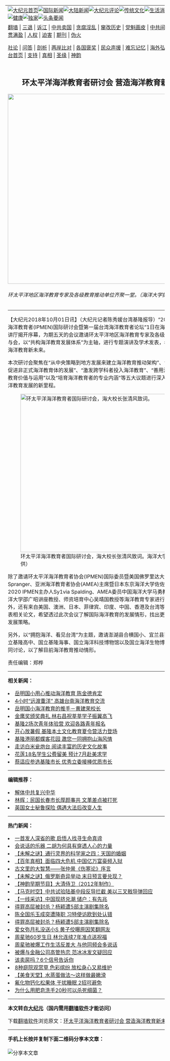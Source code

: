 <a name="1" id="1" target="_blank"></a><span id="1"></span>
<table align=center border="0"><tr><td colspan="2" VALIGN=TOP><a href="https://github.com/mixtwp303/djy/blob/master/gb/nf1351518.md#1"><img src="https://raw.githubusercontent.com/mixtwp303/www/master/t/djy/1.jpg" title="大纪元首页" alt="大纪元首页"></a><a href="https://github.com/mixtwp303/djy/blob/master/gb/n24hr.md#1"><img src="https://raw.githubusercontent.com/mixtwp303/www/master/t/djy/3.jpg" title="国际新闻" alt="国际新闻"></a><a href="https://github.com/mixtwp303/djy/blob/master/gb/nsc413.md#1"><img src="https://raw.githubusercontent.com/mixtwp303/www/master/t/djy/4.jpg" title="大陆新闻" alt="大陆新闻"></a><a href="https://github.com/mixtwp303/djy/blob/master/gb/news392.md#1"><img src="https://raw.githubusercontent.com/mixtwp303/www/master/t/djy/5.jpg" title="大纪元评论" alt="大纪元评论"></a><a href="https://github.com/mixtwp303/djy/blob/master/gb/news2007.md#1"><img src="https://raw.githubusercontent.com/mixtwp303/www/master/t/djy/6.jpg" title="传统文化" alt="传统文化"></a><a href="https://github.com/mixtwp303/djy/blob/master/gb/news2008.md#1"><img src="https://raw.githubusercontent.com/mixtwp303/www/master/t/djy/7.jpg" title="生活消费" alt="生活消费"></a><a href="https://github.com/mixtwp303/djy/blob/master/gb/ncyule.md#1"><img src="https://raw.githubusercontent.com/mixtwp303/www/master/t/djy/8.jpg" title="娱乐休闲" alt="娱乐休闲"></a><a href="https://github.com/mixtwp303/djy/blob/master/gb/nsc1002.md#1"><img src="https://raw.githubusercontent.com/mixtwp303/www/master/t/djy/9.jpg" title="健康" alt="健康"></a><a href="https://github.com/mixtwp303/djy/blob/master/gb/nf6092.md#1"><img src="https://raw.githubusercontent.com/mixtwp303/www/master/t/djy/10a.jpg" title="独家" alt="独家"></a><a href="https://github.com/mixtwp303/djy/blob/master/gb/nf4514.md#1"><img src="https://raw.githubusercontent.com/mixtwp303/www/master/t/djy/12a.jpg" title="头条要闻" alt="头条要闻"></a></td></tr>
<tr><td colspan="2" VALIGN=TOP><a target="_blank" href="https://github.com/mixtwp303/www/blob/master/README.md?zsrh#1">翻墙</a> | <a target="_blank" href="https://github.com/mixtwp303/djy/blob/master/gb/nf5657.md#1">三退</a> | <a target="_blank" href="https://github.com/mixtwp303/djy/blob/master/gb/nf6124.md#1">诉江</a> | <a target="_blank" href="https://github.com/mixtwp303/djy/blob/master/gb/nf1176117.md#1">中共卖国</a> | <a target="_blank" href="https://github.com/mixtwp303/djy/blob/master/gb/nf5773.md#1">贪腐淫乱</a> | <a target="_blank" href="https://github.com/mixtwp303/djy/blob/master/gb/nf1176115.md#1">窜改历史</a> | <a target="_blank" href="https://github.com/mixtwp303/djy/blob/master/gb/nf1176107.md#1">党魁画皮</a> | <a target="_blank" href="https://github.com/mixtwp303/djy/blob/master/gb/nf1320400.md#1">中共间谍</a> | <a target="_blank" href="https://github.com/mixtwp303/djy/blob/master/gb/nf1176114.md#1">破坏传统</a> | <a target="_blank" href="https://github.com/mixtwp303/ntdtv/blob/master/gb/prog447_1.md#1">恶贯满盈</a> | <a target="_blank" href="https://github.com/mixtwp303/djy/blob/master/gb/ncid278.md#1">人权</a> | <a target="_blank" href="https://github.com/mixtwp303/djy/blob/master/gb/nf1176111.md#1">迫害</a> | <a target="_blank" href="https://gitlab.com/szzdlab/mh-qikan/blob/master/README.md#1">期刊</a> | <a target="_blank" href="https://github.com/mixtwp303/djy/blob/master/gb/nf5562.md#1">伪火</a></p><p><a target="_blank" href="https://github.com/mixtwp303/djy/blob/master/gb/9p.md#1">社论</a> | <a target="_blank" href="https://github.com/mixtwp303/djy/blob/master/gb/nf4378.md#1">问答</a> | <a target="_blank" href="https://github.com/mixtwp303/djy/blob/master/gb/nf5792.md#1">剖析</a> | <a target="_blank" href="https://github.com/mixtwp303/djy/blob/master/gb/nf5735.md#1">两岸比对</a> | <a target="_blank" href="https://github.com/mixtwp303/djy/blob/master/gb/nf6119.md#1">各国褒奖</a> | <a target="_blank" href="https://github.com/mixtwp303/djy/blob/master/gb/nf6120.md#1">民众声援</a> | <a target="_blank" href="https://github.com/mixtwp303/djy/blob/master/gb/nf1188594.md#1">难忘记忆</a> | <a target="_blank" href="https://github.com/mixtwp303/djy/blob/master/gb/nf3180.md#1">海外弘传</a> | <a target="_blank" href="https://github.com/mixtwp303/djy/blob/master/gb/nf5410.md#1">万人上访</a> | <a target="_blank" href="https://github.com/mixtwp303/www/blob/master/README.md?zsrh#1">平台首页</a> | <a target="_blank" href="https://github.com/mixtwp303/djy/blob/master/gb/nf4386.md#1">支持</a> | <a target="_blank" href="https://github.com/mixtwp303/djy/blob/master/gb/nf4389.md#1">真相</a> | <a target="_blank" href="https://github.com/mixtwp303/djy/blob/master/gb/nf5790.md#1">圣缘</a> | <a target="_blank" href="https://github.com/mixtwp303/djy/blob/master/gb/nf4786.md#1">神韵</a></td></tr>
<tr><td VALIGN=TOP width="626"><h2 align=center>环太平洋海洋教育者研讨会  营造海洋教育新未来</h2>
<img width="600" src="https://i.epochtimes.com/assets/uploads/2018/10/5527a7add4d4aa62975f26965e543704-600x400.jpg" />
<h6>环太平洋地区海洋教育专家及各级教育推动单位齐聚一堂。（海洋大学提供）
</h6>
<hr>
<p>【大纪元2018年10月01日讯】（大纪元记者陈秀媛台湾基隆报导）“2018<ahref="https://github.com/mixtwp303/djy/blob/master/gb/tag/%E7%8E%AF%E5%A4%AA%E5%B9%B3%E6%B4%8B.md#1">环太平洋</a><ahref="https://github.com/mixtwp303/djy/blob/master/gb/tag/%E6%B5%B7%E6%B4%8B%E6%95%99%E8%82%B2.md#1">海洋教育</a>者(IPMEN)国际研讨会暨第一届台湾海洋教育者论坛”1日在<ahref="https://github.com/mixtwp303/djy/blob/master/gb/tag/%E6%B5%B7%E6%B4%8B%E5%A4%A7%E5%AD%A6.md#1">海洋大学</a>第一演讲厅揭开序幕，为期五天的会议邀请环太平洋地区海洋教育专家及各级教育推动单位与会，以“共构海洋教育发展体系”为主轴，进行专题演讲及学术发表，希望携手营造海洋教育新未来。</p>
<p>本次研讨会聚焦在“从中央策略到地方发展来建立<ahref="https://github.com/mixtwp303/djy/blob/master/gb/tag/%E6%B5%B7%E6%B4%8B%E6%95%99%E8%82%B2.md#1">海洋教育</a>推动架构”、“采取伙伴关系促进非正式海洋教育体的发展”、“激发跨学科者投入海洋教育”、“善用海洋保护区的教育价值与运用”以及“培育海洋教育者的专业内涵”等五大议题进行深入探究，迈向海洋教育发展的新里程。</p>
<figure id="10753569" aria-describedby="caption-10753569" style="width: 500px" class="wp-caption aligncenter"><ahref=" https://i.epochtimes.com/assets/uploads/2018/10/65cd104f597a6dfca2f75876c1abb9c3-450x338.jpg" target="_blank" rel="noreferrer noopener"> <img src="https://i.epochtimes.com/assets/uploads/2018/10/65cd104f597a6dfca2f75876c1abb9c3-450x338.jpg" alt="环太平洋海洋教育者国际研讨会，海大校长张清风致词。" width="500" /></a><figcaption id="caption-10753569" class="wp-caption-text"><ahref="https://github.com/mixtwp303/djy/blob/master/gb/tag/%E7%8E%AF%E5%A4%AA%E5%B9%B3%E6%B4%8B.md#1">环太平洋</a>海洋教育者国际研讨会，海大校长张清风致词。<ahref="https://github.com/mixtwp303/djy/blob/master/gb/tag/%E6%B5%B7%E6%B4%8B%E5%A4%A7%E5%AD%A6.md#1">海洋大学</a>提供）</figcaption></figure>
<p>除了邀请环太平洋海洋教育者协会(IPMEN)国际委员暨美国佛罗里达大学Michael Spranger、亚洲海洋教育者协会(AMEA)主席暨日本东京海洋大学佐佐木刚教授、2020 IPMEN主办人Sy1via Spalding、AMEA委员中国海洋大学马勇教授、台湾海洋大学邵广昭讲座教授、师资培育中心吴靖国教授等海洋教育专家进行专题演讲之外，还有来自美国、澳洲、日本、菲律宾、印度、中国、香港及台湾等地学者专家发表相关论文，希望透过此次会议了解国际海洋教育的发展情形，找出更好的海洋教育发展策略。</p>
<p>另外，以“拥抱海洋、看见台湾”为主题，邀请澎湖县合横国小、宜兰县南安国中、国立基隆高中、国立基隆海事、国立海洋科技博物馆以及国立海洋生物博物馆等单位共同讨论，以了解目前海洋教育推动情形。</p>
<p>责任编辑：郑桦</p>

<hr>


<strong>相关新闻：</strong>
<li><a href="https://github.com/mixtwp303/djy/blob/master/gb/18/4/3/n10274590.md#1">岳明国小用心推动海洋教育  陈金德肯定</a></li>
<li><a href="https://github.com/mixtwp303/djy/blob/master/gb/18/4/18/n10314226.md#1">4小时“远渡重洋” 高雄台南海洋教育交流</a></li>
<li><a href="https://github.com/mixtwp303/djy/blob/master/gb/18/5/7/n10369865.md#1">岳明国小海洋教育的推手－黄建荣校长</a></li>
<li><a href="https://github.com/mixtwp303/djy/blob/master/gb/22/6/24/n13766808.md#1">金鹰奖颁奖典礼 林右昌祝莘莘学子振翼高飞</a></li>
<li><a href="https://github.com/mixtwp303/djy/blob/master/gb/22/6/24/n13766779.md#1">基隆2场次青年体验营 欢迎各路青年报名</a></li>
<li><a href="https://github.com/mixtwp303/djy/blob/master/gb/22/6/24/n13766782.md#1">开心放暑假 基隆本土文化教育夏令营活力登场</a></li>
<li><a href="https://github.com/mixtwp303/djy/blob/master/gb/22/6/24/n13766697.md#1">基隆港丽都蝶客花园 邀您一同拥抱山海风情</a></li>
<li><a href="https://github.com/mixtwp303/djy/blob/master/gb/22/6/24/n13766634.md#1">走访白米瓮炮台 阅读丰富的历史文化故事</a></li>
<li><a href="https://github.com/mixtwp303/djy/blob/master/gb/22/6/24/n13766632.md#1">花莲18名学生公费留美 预计7月赴美求学</a></li>
<li><a href="https://github.com/mixtwp303/djy/blob/master/gb/22/6/23/n13765930.md#1">蔡适应参选基隆市长 优秀立委接棒优质市长</a></li>
<hr>


<strong>编辑推荐：</strong>
<li><a href="https://github.com/ychojm359/djy/blob/master/gb/18/3/21/n10237682.md?dfh#1" target="_blank">解体中共复兴中华</a></li><li><a href="https://github.com/tsiac2612/djy/blob/master/gb/18/1/25/n10088158.md#1" target="_blank">林辉：民国长春市长厚颜事共 文革差点被打死</a></li><li><a href="https://github.com/tsiac2612/djy/blob/master/gb/19/9/2/n11494526.md#1" target="_blank">英国女士秘鲁探险 偶遇大法后改变人生</a></li>
<hr>

<strong>热门新闻：</strong>
<li><a href="https://github.com/mixtwp303/djy/blob/master/gb/22/6/11/n13757304.md#1">一首发人深省的歌 启悟人找寻生命真谛</a></li>
<li><a href="https://github.com/mixtwp303/djy/blob/master/gb/22/6/3/n13751835.md#1">会说话的乐器 二胡为何具有穿透人心的力量</a></li>
<li><a href="https://github.com/mixtwp303/djy/blob/master/gb/22/6/20/n13763097.md#1">【未解之谜】通行灵界的科学家之四：天国的婚姻</a></li>
<li><a href="https://github.com/mixtwp303/djy/blob/master/gb/22/6/1/n13750456.md#1">【百年真相】面临四大危机 中国亿万富豪频入狱</a></li>
<li><a href="https://github.com/mixtwp303/djy/blob/master/gb/22/6/18/n13762213.md#1">古文里的大智慧——张仲景《伤寒论》序言</a></li>
<li><a href="https://github.com/mixtwp303/djy/blob/master/gb/22/6/23/n13766204.md#1">【未解之谜】俄罗斯奇异举动 末日预言要兑现？</a></li>
<li><a href="https://github.com/mixtwp303/djy/blob/master/gb/22/6/23/n13765975.md#1">【神韵早期节目】大清侍卫（2012年制作）</a></li>
<li><a href="https://github.com/mixtwp303/djy/blob/master/gb/22/6/24/n13766710.md#1">【马克时空】中共试验陆基中段反导拦截 美以三叉戟导弹回应</a></li>
<li><a href="https://github.com/mixtwp303/djy/blob/master/gb/22/6/21/n13764350.md#1">【一线采访】中国现挤兑潮 储户：有先兆</a></li>
<li><a href="https://github.com/mixtwp303/djy/blob/master/gb/22/6/22/n13765387.md#1">得罪高层被封杀？杨颖遭5部主演剧集除名</a></li>
<li><a href="https://github.com/mixtwp303/djy/blob/master/gb/22/6/20/n13763579.md#1">陈全国乐玉成突遭降职 习特使访欧到处认错</a></li>
<li><a href="https://github.com/mixtwp303/djy/blob/master/gb/22/6/22/n13765387.md#1">得罪高层被封杀？杨颖遭5部主演剧集除名</a></li>
<li><a href="https://github.com/mixtwp303/djy/blob/master/gb/22/6/21/n13764516.md#1">爱女弥月礼没送小S 黄子佼曝原因笑翻网友</a></li>
<li><a href="https://github.com/mixtwp303/djy/blob/master/gb/22/6/22/n13765439.md#1">周星驰60岁生日 林允连续7年准点送祝福</a></li>
<li><a href="https://github.com/mixtwp303/djy/blob/master/gb/22/6/21/n13764594.md#1">周星驰被爆工作生活反差大 与他同频会多说话</a></li>
<li><a href="https://github.com/mixtwp303/djy/blob/master/gb/22/6/22/n13765343.md#1">被爆与金融公司高管热恋 范冰冰发文疑回应</a></li>
<li><a href="https://github.com/mixtwp303/djy/blob/master/gb/22/6/22/n13764967.md#1">该卖房吗？6个信号告诉你</a></li>
<li><a href="https://github.com/mixtwp303/djy/blob/master/gb/22/6/22/n13765077.md#1">8种庭院观赏草 色彩缤纷 放松身心又易维护</a></li>
<li><a href="https://github.com/mixtwp303/djy/blob/master/gb/22/6/22/n13764794.md#1">【美食天堂】水蒸蛋做法～这样做最嫩滑</a></li>
<li><a href="https://github.com/mixtwp303/djy/blob/master/gb/22/6/9/n13755848.md#1">氟化物钙化松果体 干扰睡眠 2招可避免</a></li>
<li><a href="https://github.com/mixtwp303/djy/blob/master/gb/22/6/22/n13764821.md#1">为什么用肥皂洗手20秒可以杀死细菌？</a></li>
<hr>

<strong>本文转自<a href="https://www.epochtimes.com">大纪元</a>（国内需用<a href="https://github.com/mixtwp303/www/blob/master/README.md#8">翻墙软件</a>才能访问）</strong><p>下载<a href="https://github.com/mixtwp303/www/blob/master/README.md#8">翻墙软件</a>浏览原文：<a href="https://www.epochtimes.com/gb/18/10/1/n10753567.htm">环太平洋海洋教育者研讨会  营造海洋教育新未来</a></p><hr>

<strong>手机上长按并复制下面二维码分享本文章：</strong><br><br><img src="https://chart.apis.google.com/chart?cht=qr&chs=240x240&choe=UTF-8&chld=M|2&chl=https://github.com/mixtwp303/djy/blob/master/gb/18/10/1/n10753567.md%231" title="分享本文章"></td><td VALIGN=TOP><a href="https://github.com/mixtwp303/djy/blob/master/gb/16/1/21/n4622075.md?dfh#1" target="_blank"><img src="https://raw.githubusercontent.com/mixtwp303/djy/master/gb/300/wei-f1.jpg" title="中共的伪火骗局"  alt="中共的伪火骗局"></a><br><a href="https://github.com/mixtwp303/www/blob/master/README.md?dfh#9" target="_blank"><img src="https://raw.githubusercontent.com/mixtwp303/djy/master/gb/300/yong-h.jpg" title="永恒的见证"  alt="永恒的见证"></a><br><a href="https://github.com/mixtwp303/djy/blob/master/gb/13/9/29/n3974789.md?dfh#1" target="_blank"><img src="https://raw.githubusercontent.com/mixtwp303/djy/master/gb/300/shang-lnz.jpg" title="善良女子被中共投男牢"  alt="善良女子被中共投男牢"></a><br><a href="https://github.com/mixtwp303/djy/blob/master/gb/16/3/16/n4663449.md?dfh#1" target="_blank"><img src="https://raw.githubusercontent.com/mixtwp303/djy/master/gb/300/huo-z3.jpg" title="警卫目击活摘器官"  alt="警卫目击活摘器官"></a><br><a href="https://github.com/mixtwp303/djy/blob/master/gb/16/8/7/n8177641.md?dfh#1" target="_blank"><img src="https://raw.githubusercontent.com/mixtwp303/djy/master/gb/300/huo-z4.jpg" title="证人描述活摘恐怖"  alt="证人描述活摘恐怖"></a><br><a href="https://github.com/mixtwp303/djy/blob/master/gb/10/4/19/n2881569.md?dfh#1" target="_blank"><img src="https://raw.githubusercontent.com/mixtwp303/djy/master/gb/300/huo-z1.jpg" title="揭开活摘器官黑幕"  alt="揭开活摘器官黑幕"></a><br><a href="https://github.com/mixtwp303/djy/blob/master/gb/10/11/7/n3077476.md?dfh#1" target="_blank"><img src="https://raw.githubusercontent.com/mixtwp303/djy/master/gb/300/ma-ks.jpg" title="马克思的成魔之路"  alt="马克思的成魔之路"></a><br><a href="https://github.com/mixtwp303/djy/blob/master/gb/14/6/9/n4173977.md?dfh#1" target="_blank"><img src="https://raw.githubusercontent.com/mixtwp303/djy/master/gb/300/chang-zs.jpg" title="藏字石 蕴天机"  alt="藏字石 蕴天机"></a><br><a href="https://github.com/mixtwp303/djy/blob/master/gb/18/5/10/n10381511.md?dfh#1" target="_blank"><img src="https://raw.githubusercontent.com/mixtwp303/djy/master/gb/300/st1.jpg" title="关注三亿人三退"  alt="关注三亿人三退"></a><br><a href="https://github.com/mixtwp303/djy/blob/master/gb/18/3/21/n10237682.md?dfh#1" target="_blank"><img src="https://raw.githubusercontent.com/mixtwp303/djy/master/gb/300/jie-t.jpg" title="解体中共复兴中华"  alt="解体中共复兴中华"></a><br><a href="https://github.com/mixtwp303/djy/blob/master/gb/9/2/9/n2422991.md?dfh#1" target="_blank"><img src="https://raw.githubusercontent.com/mixtwp303/djy/master/gb/300/gao-zs.jpg" title="中共迫害良心律师"  alt="中共迫害良心律师"></a><br><a href="https://github.com/mixtwp303/djy/blob/master/gb/18/12/9/n10900044.md?dfh#1" target="_blank"><img src="https://raw.githubusercontent.com/mixtwp303/djy/master/gb/300/sj1.jpg" title="三百多万人举报江泽民"  alt="三百多万人举报江泽民"></a><br><a href="https://github.com/mixtwp303/djy/blob/master/gb/18/8/28/n10672014.md?dfh#1" target="_blank"><img src="https://raw.githubusercontent.com/mixtwp303/djy/master/gb/300/sj2.jpg" title="这些官员为何起诉江泽民"  alt="这些官员为何起诉江泽民"></a><br><a href="https://github.com/mixtwp303/djy/blob/master/gb/8/12/18/n2367165.md?dfh#1" target="_blank"><img src="https://raw.githubusercontent.com/mixtwp303/djy/master/gb/300/liangan.jpg" title="海峡两岸的强烈对比"  alt="海峡两岸的强烈对比"></a><br><a href="https://github.com/mixtwp303/djy/blob/master/gb/15/12/10/n4593139.md?dfh#1" target="_blank"><img src="https://raw.githubusercontent.com/mixtwp303/djy/master/gb/300/jia-ndzl.jpg" title="加拿大总理的贺信"  alt="加拿大总理的贺信"></a><br><a href="https://github.com/mixtwp303/djy/blob/master/gb/11/6/17/n3289382.md?dfh#1" target="_blank"><img src="https://raw.githubusercontent.com/mixtwp303/djy/master/gb/300/xiao-wd.jpg" title="探寻真相兼听则明"  alt="探寻真相兼听则明"></a><br><a href="https://github.com/mixtwp303/djy/blob/master/gb/18/10/27/n10812623.md?dfh#1" target="_blank"><img src="https://raw.githubusercontent.com/mixtwp303/djy/master/gb/300/yindu.jpg" title="印度媒体报道东方"  alt="印度媒体报道东方"></a><br><a href="https://github.com/mixtwp303/djy/blob/master/gb/18/6/9/n10469652.md?dfh#1" target="_blank"><img src="https://raw.githubusercontent.com/mixtwp303/djy/master/gb/300/xie-j.jpg" title="不一样的海外校园"  alt="不一样的海外校园"></a><br><a href="https://github.com/mixtwp303/djy/blob/master/gb/7/4/5/n1669415.md?dfh#1" target="_blank"><img src="https://raw.githubusercontent.com/mixtwp303/djy/master/gb/300/li-up.jpg" title="从大师到徒弟的传奇"  alt="从大师到徒弟的传奇"></a><br><a href="https://github.com/mixtwp303/djy/blob/master/gb/17/5/26/n9191512.md?dfh#1" target="_blank"><img src="https://raw.githubusercontent.com/mixtwp303/djy/master/gb/300/zfl2.jpg" title="亿万人与东方一本奇书"  alt="亿万人与东方一本奇书"></a><br><a href="https://github.com/mixtwp303/djy/blob/master/gb/13/11/27/n4020290.md?dfh#1" target="_blank"><img src="https://raw.githubusercontent.com/mixtwp303/djy/master/gb/300/zhen-h.jpg" title="大陆见不到的震撼场面"  alt="大陆见不到的震撼场面"></a><br><a href="https://github.com/mixtwp303/djy/blob/master/gb/15/7/17/n4482910.md?dfh#1" target="_blank"><img src="https://raw.githubusercontent.com/mixtwp303/djy/master/gb/300/dalu-sk.jpg" title="人心向善 大陆当初盛况"  alt="人心向善 大陆当初盛况"></a><br><a href="https://github.com/mixtwp303/djy/blob/master/gb/19/1/5/n10955468.md?dfh#1" target="_blank"><img src="https://raw.githubusercontent.com/mixtwp303/djy/master/gb/300/zfl1.jpg" title="追寻真理 这书讲什么"  alt="追寻真理 这书讲什么"></a><br><a href="https://github.com/mixtwp303/www/blob/master/README.md?dfh#1" target="_blank"><img src="https://raw.githubusercontent.com/mixtwp303/djy/master/gb/300/fq1.jpg" title="下载免费翻墙软件"  alt="下载免费翻墙软件"></a><br></td></tr></table>
